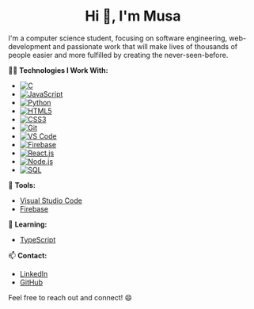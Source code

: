 <H1 align="center">Hi 👋, I'm Musa</H1>

I'm a computer science student, focusing on software engineering, web-development and passionate work that will make lives of thousands of people easier and more fulfilled by creating the never-seen-before.


👨‍💻 **Technologies I Work With:**
- [![C](https://img.shields.io/badge/C-00599C?style=for-the-badge&logo=c&logoColor=white)](#)
- [![JavaScript](https://img.shields.io/badge/JavaScript-F7DF1E?style=for-the-badge&logo=javascript&logoColor=black)](#)
- [![Python](https://img.shields.io/badge/Python-3776AB?style=for-the-badge&logo=python&logoColor=white)](#)
- [![HTML5](https://img.shields.io/badge/HTML5-E34F26?style=for-the-badge&logo=html5&logoColor=white)](#)
- [![CSS3](https://img.shields.io/badge/CSS3-1572B6?style=for-the-badge&logo=css3&logoColor=white)](#)
- [![Git](https://img.shields.io/badge/Git-F05032?style=for-the-badge&logo=git&logoColor=white)](#)
- [![VS Code](https://img.shields.io/badge/VS_Code-007ACC?style=for-the-badge&logo=visual-studio-code&logoColor=white)](#)
- [![Firebase](https://img.shields.io/badge/Firebase-FFCA28?style=for-the-badge&logo=firebase&logoColor=black)](#)
- [![React.js](https://img.shields.io/badge/React.js-61DAFB?style=for-the-badge&logo=react&logoColor=black)](#)
- [![Node.js](https://img.shields.io/badge/Node.js-339933?style=for-the-badge&logo=node.js&logoColor=white)](#)
- [![SQL](https://img.shields.io/badge/SQL-4479A1?style=for-the-badge&logo=postgresql&logoColor=white)](#)

🔧 **Tools:**
- [Visual Studio Code](https://code.visualstudio.com/)
- [Firebase](https://firebase.google.com/)

🌱 **Learning:**
- [TypeScript](https://www.typescriptlang.org/)

📫 **Contact:**
- [LinkedIn](https://www.linkedin.com/in/musah/)
- [GitHub](https://github.com/mhas2203)

Feel free to reach out and connect! 😄

